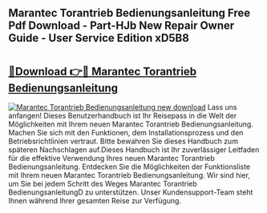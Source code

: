 ## Marantec Torantrieb Bedienungsanleitung Free Pdf Download - Part-HJb New Repair Owner Guide - User Service Edition xD5B8

# <h2><a href="http://df24m1.blite.top/?on=Marantec+Torantrieb+Bedienungsanleitung">🔗Download 👉🔴 Marantec Torantrieb Bedienungsanleitung</a></h2>

[![Marantec Torantrieb Bedienungsanleitung new download](https://i.imgur.com/lujVjoI.png)](http://df24m1.blite.top/?on=Marantec+Torantrieb+Bedienungsanleitung)
Lass uns anfangen! Dieses Benutzerhandbuch ist Ihr Reisepass in die Welt der Möglichkeiten mit Ihrem neuen Marantec Torantrieb Bedienungsanleitung. Machen Sie sich mit den Funktionen, dem Installationsprozess und den Betriebsrichtlinien vertraut. Bitte bewahren Sie dieses Handbuch zum späteren Nachschlagen auf.Dieses Handbuch ist Ihr zuverlässiger Leitfaden für die effektive Verwendung Ihres neuen Marantec Torantrieb Bedienungsanleitung. Entdecken Sie die Möglichkeiten der Funktionsliste mit Ihrem neuen Marantec Torantrieb Bedienungsanleitung. Wir sind hier, um Sie bei jedem Schritt des Weges Marantec Torantrieb BedienungsanleitungD zu unterstützen. Unser Kundensupport-Team steht Ihnen während Ihrer gesamten Reise zur Verfügung.
